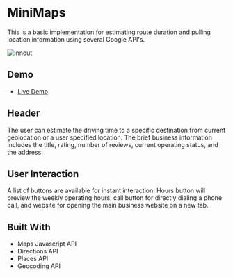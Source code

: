 # MiniMaps
This is a basic implementation for estimating route duration and pulling location information using several Google API's.

![innout](https://user-images.githubusercontent.com/28643797/42541088-da5917d2-8455-11e8-982f-1056bea3bbed.png)


## Demo
* [Live Demo](https://jsphkm.github.io/MiniMaps/)


## Header
The user can estimate the driving time to a specific destination from current geolocation or a user specified location.
The brief business information includes the title, rating, number of reviews, current operating status, and the address.


## User Interaction
A list of buttons are available for instant interaction.  Hours button will preview the weekly operating hours, call button for directly dialing a phone call, and website for opening the main business website on a new tab.


## Built With
* Maps Javascript API
* Directions API
* Places API
* Geocoding API

